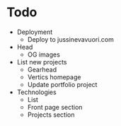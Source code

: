 # Todo

- Deployment
  - Deploy to jussinevavuori.com
- Head
  - OG images
- List new projects
  - Gearhead
  - Vertics homepage
  - Update portfolio project
- Technologies
  - List
  - Front page section
  - Projects section
